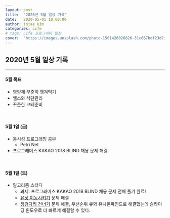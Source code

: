 ```yaml
---
layout: post
title:  "2020년 5월 일상 기록"
date:   2020-05-01 10:00:00
author: injae Kim
categories: Life
# tags:	Life 프로그래머 일상
cover:  "https://images.unsplash.com/photo-1501426026826-31c667bdf23d?ixlib=rb-1.2.1&ixid=eyJhcHBfaWQiOjEyMDd9&auto=format&fit=crop&w=976&q=80"
---
```


##  2020년 5월 일상 기록
---

#### 5월 목표

- 영양제 꾸준히 챙겨먹기
- 헬스와 식단관리
- 꾸준한 코테준비

<br/>

#### 5월 1일 (금)

- 동시성 프로그래밍 공부
  - Petri Net
- 프로그래머스 KAKAO 2018 BLIND 채용 문제 해결

<br/>

#### 5월 1일 (토)

- 알고리즘 스터디
  - 과제: 프로그래머스 KAKAO 2018 BLIND 채용 문제 전체 풀기 완료!
  - [유닛 이동시키기](https://www.acmicpc.net/problem/2194) 문제 해결
  - [징검다리 건너기](https://programmers.co.kr/learn/courses/30/lessons/64062) 문제 해결, 우선순위 큐와 유니온파인드로 해결했는데 슬라이딩 윈도우로 더 빠르게 해결할 수 있다.

<br/>

